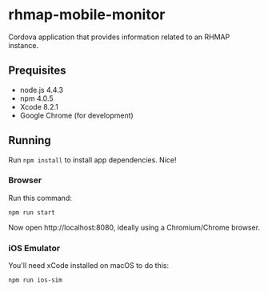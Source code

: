 # rhmap-mobile-monitor
Cordova application that provides information related to an RHMAP instance.

## Prequisites
* node.js 4.4.3
* npm 4.0.5
* Xcode 8.2.1
* Google Chrome (for development)


## Running
Run `npm install` to install app dependencies. Nice!

### Browser
Run this command:

```
npm run start
```

Now open http://localhost:8080, ideally using a Chromium/Chrome browser.

### iOS Emulator
You'll need xCode installed on macOS to do this:
```
npm run ios-sim
```
